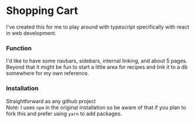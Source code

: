 # Shopping Cart

I've created this for me to play around with typescript specifically with react in web development.

### Function

I'd like to have some navbars, sidebars, internal linking, and about 5 pages. Beyond that it might be fun to start a little area for recipes and link it to a db somewhere for my own reference.

### Installation

Straightforward as any github project<br>
Note: I uses `npm` in the original installation so be aware of that if you plan to fork this and prefer using `yarn` to add packages.
